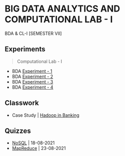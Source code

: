 # BIG DATA ANALYTICS AND COMPUTATIONAL LAB - I
 BDA & CL-I [SEMESTER VII]

## Experiments
  
  >Computational Lab - I

  - BDA [Experiment - 1](https://github.com/Amey-Thakur/BIG-DATA-ANALYTICS-AND-COMPUTATIONAL-LAB-I/blob/main/Experiments/AMEY_B-50_BDA_EXPERIMENT-1.pdf)
  - BDA [Experiment - 2](https://github.com/Amey-Thakur/BIG-DATA-ANALYTICS-AND-COMPUTATIONAL-LAB-I/blob/main/Experiments/AMEY_B-50_BDA_EXPERIMENT-2.pdf)
  - BDA [Experiment - 3](https://github.com/Amey-Thakur/BIG-DATA-ANALYTICS-AND-COMPUTATIONAL-LAB-I/blob/main/Experiments/AMEY_B-50_BDA_EXPERIMENT-3.pdf)
  - BDA [Experiment - 4](https://github.com/Amey-Thakur/BIG-DATA-ANALYTICS-AND-COMPUTATIONAL-LAB-I/blob/main/Experiments/AMEY_B-50_BDA_EXPERIMENT-4.pdf)

## Classwork

  - Case Study | [Hadoop in Banking](https://github.com/Amey-Thakur/BIG-DATA-ANALYTICS-AND-COMPUTATIONAL-LAB-I/blob/main/Classwork/Case%20Study%20-%20Hadoop%20in%20Banking.pdf)

## Quizzes

  - [NoSQL](https://github.com/Amey-Thakur/BIG-DATA-ANALYTICS-AND-COMPUTATIONAL-LAB-I/blob/main/Quizzes/MCQ%20Test-NOSQL-18-08-2021.pdf) | 18-08-2021
  - [MapReduce](https://github.com/Amey-Thakur/BIG-DATA-ANALYTICS-AND-COMPUTATIONAL-LAB-I/blob/main/Quizzes/MCQ-LAB%20Test-MAPREDUCE(B)-23-08-2021.pdf) | 23-08-2021
